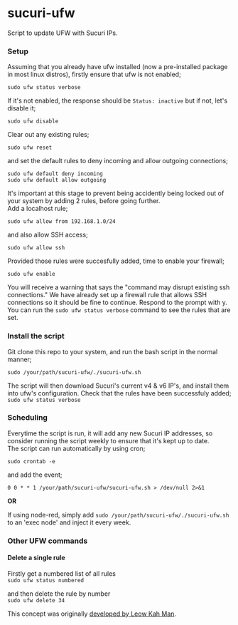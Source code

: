 # sucuri-ufw
Script to update UFW with Sucuri IPs.

### Setup
Assuming that you already have ufw installed (now a pre-installed package in most linux distros), firstly ensure that ufw is not enabled;

```sudo ufw status verbose```

If it's not enabled, the response should be ```Status: inactive``` but if not, let's disable it;

```sudo ufw disable```

Clear out any existing rules;

```sudo ufw reset```

and set the default rules to deny incoming and allow outgoing connections;

```sudo ufw default deny incoming```  
```sudo ufw default allow outgoing```

It's important at this stage to prevent being accidently being locked out of your system by adding 2 rules, before going further.  
Add a localhost rule;

```sudo ufw allow from 192.168.1.0/24```

and also allow SSH access;

```sudo ufw allow ssh```

Provided those rules were succesfully added, time to enable your firewall;

```sudo ufw enable```

You will receive a warning that says the "command may disrupt existing ssh connections." We have already set up a firewall rule that allows SSH connections so it should be fine to continue. Respond to the prompt with y.  
You can run the ```sudo ufw status verbose``` command to see the rules that are set.

### Install the script

Git clone this repo to your system, and run the bash script in the normal manner;

```sudo /your/path/sucuri-ufw/./sucuri-ufw.sh```

The script will then download Sucuri's current v4 & v6 IP's, and install them into ufw's configuration. Check that the rules have been successfuly added; ```sudo ufw status verbose```

### Scheduling

Everytime the script is run, it will add any new Sucuri IP addresses, so consider running the script weekly to ensure that it's kept up to date.  
The script can run automatically by using cron;

```sudo crontab -e```

and add the event;

```0 0 * * 1 /your/path/sucuri-ufw/sucuri-ufw.sh > /dev/null 2>&1```

**OR**

If using node-red, simply add ```sudo /your/path/sucuri-ufw/./sucuri-ufw.sh``` to an 'exec node' and inject it every week.

### Other UFW commands

#### Delete a single rule
Firstly get a numbered list of all rules  
```sudo ufw status numbered```

and then delete the rule by number  
```sudo ufw delete 34```

This concept was originally [developed by Leow Kah Man](https://www.leowkahman.com/2016/05/02/automate-raspberry-pi-ufw-allow-cloudflare-inbound/).
